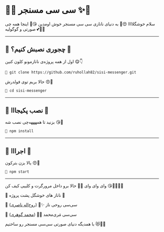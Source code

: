 # 🎀✨ سی سی مسنجر ✨🎀

سلام خوشگلاااا 😍💖 به دنیای نانازی سی سی مسنجر خوش اومدین 😘🌸 اینجا همه چی صورتی و گوگولیه 💕🐰🦄

---

## 🌷 چجوری نصبش کنیم؟ 🌷

اول از همه پروژه‌ی نانازمونو کلون کنین 😋👇

```bash
💌 git clone https://github.com/ruhollah82/sisi-messenger.git
```

حالا بریم توی فولدرش 😍🎀

```bash
💌 cd sisi-messenger
```

---

## 🍭 نصب پکیجااا 🍭

بزنید تا همهههه‌چی نصب شه 😘🌸

```bash
💌 npm install
```

---

## 🌸 اجرااا 🌸

یالا بزن بترکون 😍💖

```bash
💌 npm start
```

---

وای وای وای 🎀💞 حالا برو داخل مرورگرت و کلییی کیف کن 😘💖🌸🐰🦄

🌸 ناناز های خوشگل پشت پروژه 🌸

👑 سی‌سی روحی ناز ✨🎀 ([روح‌اله ناصری](https://github.com/ruhollah82))

👑 سی‌سی مَری‌محمد 💖🌸 ([محمد گوهری](https://github.com/mamamamad))

با همدیگه دنیای صورتی سی‌سی مسنجر رو ساختیم 😻💅💌
